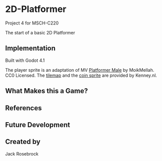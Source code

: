 # 2D-Platformer
Project 4 for MSCH-C220

The start of a basic 2D Platformer

## Implementation
Built with Godot 4.1

The player sprite is an adaptation of MV [Platformer Male](https://opengameart.org/content/mv-platformer-male-32x64) by MoikMellah. CC0 Licensed.
The [tilemap](https://kenney.nl/assets/abstract-platformer) and the [coin sprite](https://kenney.nl/assets/puzzle-pack-2) are provided by Kenney.nl.

## What Makes this a Game?

## References

## Future Development

## Created by 
Jack Rosebrock
